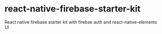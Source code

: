 # react-native-firebase-starter-kit
React native firebase starter kit with firebse auth and react-native-elements UI
